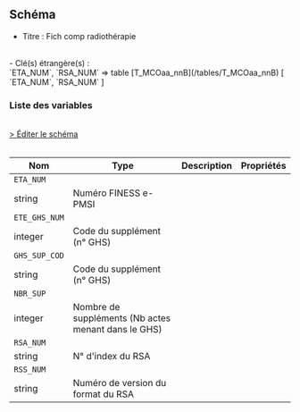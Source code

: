 ## Schéma

- Titre : Fich comp radiothérapie
<br />
- Clé(s) étrangère(s) : <br />
`ETA_NUM`, `RSA_NUM` => table [T_MCOaa_nnB](/tables/T_MCOaa_nnB) [ `ETA_NUM`, `RSA_NUM` ]<br />

### Liste des variables
<br />
<div>
    <a href="https://gitlab.com/healthdatahub/schema-snds/edit/master/schemas/PMSI/PMSI%20MCO/T_MCOaa_nnZ.json"  
    arget="_blank" rel="noopener noreferrer">> Éditer le schéma</a>
    <OutboundLink />
</div>
<br />

Nom|Type|Description|Propriétés
-|-|-|-
`ETA_NUM`|
string|Numéro FINESS e-PMSI||
`ETE_GHS_NUM`|
integer|Code du supplément (n° GHS)||
`GHS_SUP_COD`|
string|Code du supplément (n° GHS)||
`NBR_SUP`|
integer|Nombre de suppléments (Nb actes menant dans le GHS)||
`RSA_NUM`|
string|N° d&#x27;index du RSA||
`RSS_NUM`|
string|Numéro de version du format du RSA||

